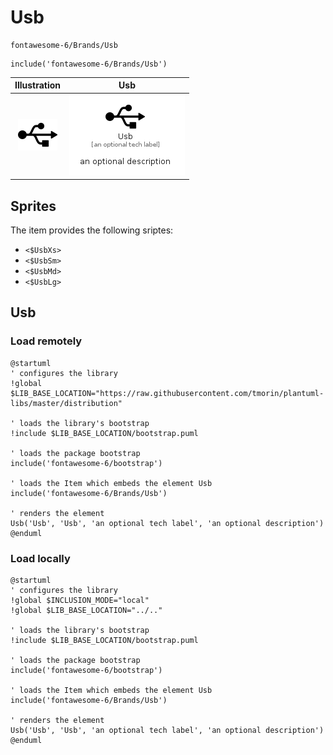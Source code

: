 # Usb


```text
fontawesome-6/Brands/Usb
```

```text
include('fontawesome-6/Brands/Usb')
```



| Illustration | Usb |
| :---: | :---: |
| ![illustration for Illustration](../../fontawesome-6/Brands/Usb.png) | ![illustration for Usb](../../fontawesome-6/Brands/Usb.Local.png) |



## Sprites
The item provides the following sriptes:

- `<$UsbXs>`
- `<$UsbSm>`
- `<$UsbMd>`
- `<$UsbLg>`





## Usb

### Load remotely
```plantuml
@startuml
' configures the library
!global $LIB_BASE_LOCATION="https://raw.githubusercontent.com/tmorin/plantuml-libs/master/distribution"

' loads the library's bootstrap
!include $LIB_BASE_LOCATION/bootstrap.puml

' loads the package bootstrap
include('fontawesome-6/bootstrap')

' loads the Item which embeds the element Usb
include('fontawesome-6/Brands/Usb')

' renders the element
Usb('Usb', 'Usb', 'an optional tech label', 'an optional description')
@enduml
```

### Load locally
```plantuml
@startuml
' configures the library
!global $INCLUSION_MODE="local"
!global $LIB_BASE_LOCATION="../.."

' loads the library's bootstrap
!include $LIB_BASE_LOCATION/bootstrap.puml

' loads the package bootstrap
include('fontawesome-6/bootstrap')

' loads the Item which embeds the element Usb
include('fontawesome-6/Brands/Usb')

' renders the element
Usb('Usb', 'Usb', 'an optional tech label', 'an optional description')
@enduml
```

